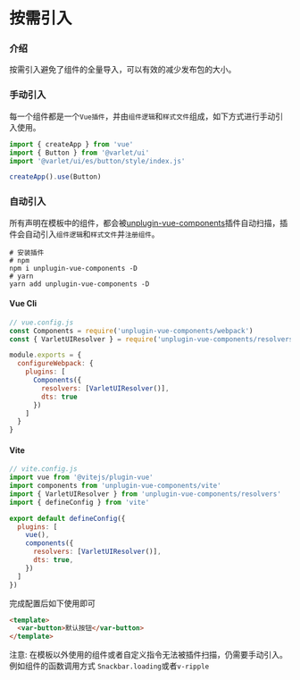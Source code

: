# 按需引入

### 介绍
按需引入避免了组件的全量导入，可以有效的减少发布包的大小。

### 手动引入

每一个组件都是一个`Vue插件`，并由`组件逻辑`和`样式文件`组成，如下方式进行手动引入使用。

```js
import { createApp } from 'vue'
import { Button } from '@varlet/ui'
import '@varlet/ui/es/button/style/index.js'

createApp().use(Button)
```

### 自动引入

所有声明在模板中的组件，都会被[unplugin-vue-components](https://github.com/antfu/unplugin-vue-components)插件自动扫描，插件会自动引入`组件逻辑`和`样式文件`并`注册组件`。

```shell
# 安装插件
# npm
npm i unplugin-vue-components -D 
# yarn
yarn add unplugin-vue-components -D
```

#### Vue Cli
```js
// vue.config.js
const Components = require('unplugin-vue-components/webpack')
const { VarletUIResolver } = require('unplugin-vue-components/resolvers')

module.exports = {
  configureWebpack: {
    plugins: [
      Components({
        resolvers: [VarletUIResolver()],
        dts: true
      })
    ]
  }
}
```

#### Vite

```js
// vite.config.js
import vue from '@vitejs/plugin-vue'
import components from 'unplugin-vue-components/vite'
import { VarletUIResolver } from 'unplugin-vue-components/resolvers'
import { defineConfig } from 'vite'

export default defineConfig({
  plugins: [
    vue(),
    components({
      resolvers: [VarletUIResolver()],
      dts: true,
    })
  ]
})
```


完成配置后如下使用即可

```html
<template>
  <var-button>默认按钮</var-button>
</template>
```

注意: 在模板以外使用的组件或者自定义指令无法被插件扫描，仍需要手动引入。例如组件的函数调用方式
`Snackbar.loading`或者`v-ripple`


